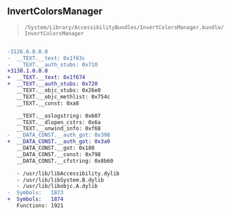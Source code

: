 ## InvertColorsManager

> `/System/Library/AccessibilityBundles/InvertColorsManager.bundle/InvertColorsManager`

```diff

-3126.6.0.0.0
-  __TEXT.__text: 0x1f63c
-  __TEXT.__auth_stubs: 0x710
+3130.1.0.0.0
+  __TEXT.__text: 0x1f674
+  __TEXT.__auth_stubs: 0x720
   __TEXT.__objc_stubs: 0x26e0
   __TEXT.__objc_methlist: 0x754c
   __TEXT.__const: 0xa8

   __TEXT.__oslogstring: 0x607
   __TEXT.__dlopen_cstrs: 0x6a
   __TEXT.__unwind_info: 0xf68
-  __DATA_CONST.__auth_got: 0x398
+  __DATA_CONST.__auth_got: 0x3a0
   __DATA_CONST.__got: 0x180
   __DATA_CONST.__const: 0x798
   __DATA_CONST.__cfstring: 0x8b60

   - /usr/lib/libAccessibility.dylib
   - /usr/lib/libSystem.B.dylib
   - /usr/lib/libobjc.A.dylib
-  Symbols:   1873
+  Symbols:   1874
   Functions: 1921
 

```
